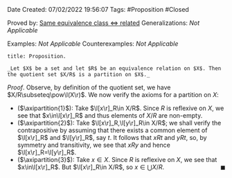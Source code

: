 <br />
<br />

Date Created: 07/02/2022 19:56:07
Tags: #Proposition #Closed 

Proved by: [Same equivalence class $\Leftrightarrow$ related](Same%20equivalence%20class%20iff%20related.md)
Generalizations: _Not Applicable_

Examples: _Not Applicable_
Counterexamples: _Not Applicable_

``` ad-Proposition
title: Proposition.

_Let $X$ be a set and let $R$ be an equivalence relation on $X$. Then the quotient set $X/R$ is a partition on $X$._

```

_Proof_. Observe, by definition of the quotient set, we have $X/R\subseteq\pow\l(X\r)$. We now verify the axioms for a partition on $X$:
* ($\axipartition{1}$): Take $\l[x\r]_R\in X/R$. Since $R$ is reflexive on $X$, we see that $x\in\l[x\r]_R$ and thus elements of $X/R$ are non-empty.
* ($\axipartition{2}$): Take $\l[x\r]_R,\l[y\r]_R\in X/R$; we shall verify the contrapositive by assuming that there exists a common element of $\l[x\r]_R$ and $\l[y\r]_R$, say $t$. It follows that $xRt$ and $yRt$, so, by symmetry and transitivity, we see that $xRy$ and hence $\l[x\r]_R=\l[y\r]_R$.
* ($\axipartition{3}$): Take $x\in X$. Since $R$ is reflexive on $X$, we see that $x\in\l[x\r]_R$. But $\l[x\r]_R\in X/R$, so $x\in\bigcup X/R$.<span style="float:right;">$\blacksquare$</span>
